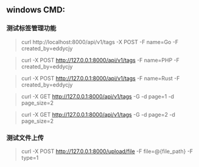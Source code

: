 ## windows CMD:

### 测试标签管理功能

> curl http://localhost:8000/api/v1/tags -X POST -F name=Go -F created_by=eddycjy

> curl -X POST http://127.0.0.1:8000/api/v1/tags -F name=PHP -F created_by=eddycjy

> curl -X POST http://127.0.0.1:8000/api/v1/tags -F name=Rust -F created_by=eddycjy

> curl -X GET http://127.0.0.1:8000/api/v1/tags -G -d page=1 -d page_size=2

> curl -X GET http://127.0.0.1:8000/api/v1/tags -G -d page=2 -d page_size=2

### 测试文件上传

> curl -X POST http://127.0.0.1:8000/upload/file -F file=@{file_path} -F type=1
